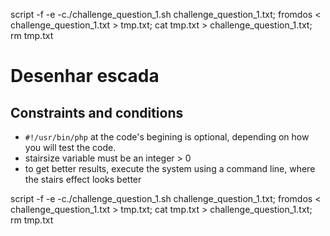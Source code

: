 script -f -e -c./challenge_question_1.sh challenge_question_1.txt; fromdos < challenge_question_1.txt > tmp.txt; cat tmp.txt > challenge_question_1.txt; rm tmp.txt





# Desenhar escada
## Constraints and conditions
- `#!/usr/bin/php` at the code's begining is optional, depending on how you will test the code.
- stairsize variable must be an integer > 0
- to get better results, execute the system using a command line, where the stairs effect looks better

script -f -e -c./challenge_question_1.sh challenge_question_1.txt; fromdos < challenge_question_1.txt > tmp.txt; cat tmp.txt > challenge_question_1.txt; rm tmp.txt

